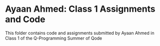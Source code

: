 # Ayaan Ahmed: Class 1 Assignments and Code
This folder contains code and assignments submitted by Ayaan Ahmed in Class 1 of the Q-Programming Summer of Qode